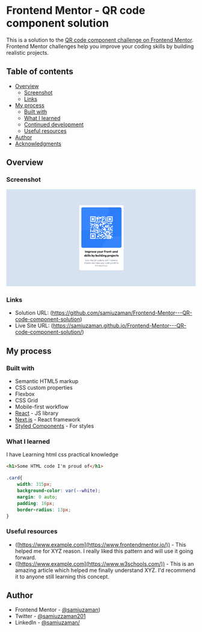 # Frontend Mentor - QR code component solution

This is a solution to the [QR code component challenge on Frontend Mentor](https://www.frontendmentor.io/challenges/qr-code-component-iux_sIO_H). Frontend Mentor challenges help you improve your coding skills by building realistic projects.

## Table of contents

- [Overview](#overview)
  - [Screenshot]()
  - [Links](#links)
- [My process](#my-process)
  - [Built with](#built-with)
  - [What I learned](#what-i-learned)
  - [Continued development](#continued-development)
  - [Useful resources](#useful-resources)
- [Author](#author)
- [Acknowledgments](#acknowledgments)


## Overview

### Screenshot

![](images/screenshort_desktop_view.png)

### Links

- Solution URL: (https://github.com/samiuzaman/Frontend-Mentor---QR-code-component-solution)
- Live Site URL: (https://samiuzaman.github.io/Frontend-Mentor---QR-code-component-solution/)

## My process

### Built with

- Semantic HTML5 markup
- CSS custom properties
- Flexbox
- CSS Grid
- Mobile-first workflow
- [React](https://reactjs.org/) - JS library
- [Next.js](https://nextjs.org/) - React framework
- [Styled Components](https://styled-components.com/) - For styles


### What I learned

I have Learning html css practical knowledge 

```html
<h1>Some HTML code I'm proud of</h1>
```

```css
.card{
    width: 315px;
    background-color: var(--white);
    margin: 0 auto;
    padding: 16px;
    border-radius: 13px;
}
```

### Useful resources

- ([https://www.example.com](https://www.frontendmentor.io/)) -  This helped me for XYZ reason. I really liked this pattern and will use it going forward.
- ([https://www.example.com](https://www.w3schools.com/)) - This is an amazing article which helped me finally understand XYZ. I'd recommend it to anyone still learning this concept.


## Author
- Frontend Mentor - [@samiuzaman](https://www.frontendmentor.io/profile/samiuzaman))
- Twitter - [@samiuzzaman201](https://www.twitter.com/samiuzzaman201)
- LinkedIn - [@samiuzaman/](https://www.linkedin.com/in/samiuzaman)



